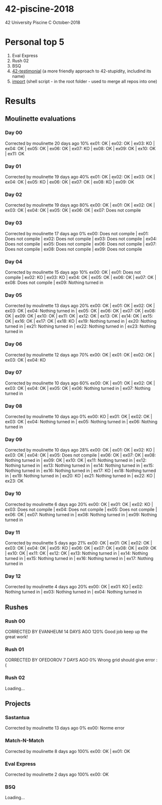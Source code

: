 # 42-piscine-2018
42 University Piscine C October-2018


# Personal top 5

1. Eval Express
2. Rush 02
3. BSQ
4. [42-testimonial](https://github.com/fwuensche/42-testimonial) (a more friendly approach to 42-stupidity, includind its name)
5. [import](https://github.com/fwuensche/42-piscine-c/blob/master/import) (shell script - in the root folder - used to merge all repos into one)

# Results

## Moulinette evaluations

### Day 00

Corrected by moulinette 20 days ago 10%
ex01: OK | ex02: OK | ex03: KO | ex04: OK | ex05: OK | ex06: OK | ex07: KO | ex08: OK | ex09: OK | ex10: OK | ex11: OK

### Day 01

Corrected by moulinette 19 days ago 40%
ex01: OK | ex02: OK | ex03: OK | ex04: OK | ex05: KO | ex06: OK | ex07: OK | ex08: KO | ex09: OK

### Day 02

Corrected by moulinette 19 days ago 80%
ex00: OK | ex01: OK | ex02: OK | ex03: OK | ex04: OK | ex05: OK | ex06: OK | ex07: Does not compile

### Day 03

Corrected by moulinette 17 days ago 0%
ex00: Does not compile | ex01: Does not compile | ex02: Does not compile | ex03: Does not compile | ex04: Does not compile | ex05: Does not compile | ex06: Does not compile | ex07: Does not compile | ex08: Does not compile | ex09: Does not compile

### Day 04

Corrected by moulinette 15 days ago 10%
ex00: OK | ex01: Does not compile | ex02: KO | ex03: KO | ex04: OK | ex05: OK | ex06: OK | ex07: OK | ex08: Does not compile | ex09: Nothing turned in

### Day 05

Corrected by moulinette 13 days ago 20%
ex00: OK | ex01: OK | ex02: OK | ex03: OK | ex04: Nothing turned in | ex05: OK | ex06: OK | ex07: OK | ex08: OK | ex09: OK | ex10: OK | ex11: OK | ex12: OK | ex13: OK | ex14: OK | ex15: OK | ex16: OK | ex17: OK | ex18: KO | ex19: Nothing turned in | ex20: Nothing turned in | ex21: Nothing turned in | ex22: Nothing turned in | ex23: Nothing turned in

### Day 06

Corrected by moulinette 12 days ago 70%
ex00: OK | ex01: OK | ex02: OK | ex03: OK | ex04: KO

### Day 07

Corrected by moulinette 10 days ago 60%
ex00: OK | ex01: OK | ex02: OK | ex03: OK | ex04: OK | ex05: OK | ex06: Nothing turned in | ex07: Nothing turned in

### Day 08

Corrected by moulinette 10 days ago 0%
ex00: KO | ex01: OK | ex02: OK | ex03: OK | ex04: Nothing turned in | ex05: Nothing turned in | ex06: Nothing turned in

### Day 09

Corrected by moulinette 10 days ago 28%
ex00: OK | ex01: OK | ex02: KO | ex03: OK | ex04: OK | ex05: Does not compile | ex06: OK | ex07: OK | ex08: Nothing turned in | ex09: OK | ex10: OK | ex11: Nothing turned in | ex12: Nothing turned in | ex13: Nothing turned in | ex14: Nothing turned in | ex15: Nothing turned in | ex16: Nothing turned in | ex17: KO | ex18: Nothing turned in | ex19: Nothing turned in | ex20: KO | ex21: Nothing turned in | ex22: KO | ex23: OK

### Day 10

Corrected by moulinette 6 days ago 20%
ex00: OK | ex01: OK | ex02: KO | ex03: Does not compile | ex04: Does not compile | ex05: Does not compile | ex06: OK | ex07: Nothing turned in | ex08: Nothing turned in | ex09: Nothing turned in

### Day 11

Corrected by moulinette 5 days ago 21%
ex00: OK | ex01: OK | ex02: OK | ex03: OK | ex04: OK | ex05: KO | ex06: OK | ex07: OK | ex08: OK | ex09: OK | ex10: OK | ex11: OK | ex12: OK | ex13: Nothing turned in | ex14: Nothing turned in | ex15: Nothing turned in | ex16: Nothing turned in | ex17: Nothing turned in

### Day 12

Corrected by moulinette 4 days ago 20%
ex00: OK | ex01: KO | ex02: Nothing turned in | ex03: Nothing turned in | ex04: Nothing turned in

## Rushes

### Rush 00

CORRECTED BY EVANHEUM 14 DAYS AGO 120%
Good job keep up the great work!

### Rush 01

CORRECTED BY OFEDOROV 7 DAYS AGO 0%
Wrong grid should give error :(

### Rush 02

Loading...

## Projects

### Sastantua

Corrected by moulinette 13 days ago 0%
ex00: Norme error

### Match-N-Match

Corrected by moulinette 8 days ago 100%
ex00: OK | ex01: OK

### Eval Express

Corrected by moulinette 2 days ago 100%
ex00: OK

### BSQ

Loading...
